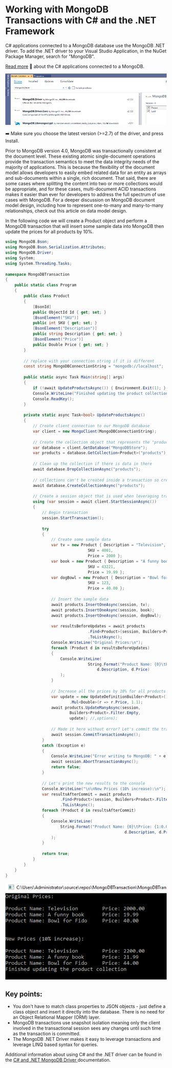 # Working with MongoDB Transactions with C# and the .NET Framework

C# applications connected to a MongoDB database use the MongoDB .NET driver. To add the .NET driver to your Visual Studio Application, in the NuGet Package Manager, search for "MongoDB".

[Read more](https://developer.mongodb.com/how-to/transactions-c-dotnet/) :book: about the C# applications connected to a MongoDB. 

![image](https://github.com/KPKanimator/MongoDb-repo/blob/main/src/04-01_driverdownload.png)

:arrow_right: Make sure you choose the latest version (>=2.7) of the driver, and press Install. 

Prior to MongoDB version 4.0, MongoDB was transactionally consistent at the document level. These existing atomic single-document operations provide the transaction semantics to meet the data integrity needs of the majority of applications. This is because the flexibility of the document model allows developers to easily embed related data for an entity as arrays and sub-documents within a single, rich document. That said, there are some cases where splitting the content into two or more collections would be appropriate, and for these cases, multi-document ACID transactions makes it easier than ever for developers to address the full spectrum of use cases with MongoDB. For a deeper discussion on MongoDB document model design, including how to represent one-to-many and many-to-many relationships, check out this article on data model design.

In the following code we will create a Product object and perform a MongoDB transaction that will insert some sample data into MongoDB then update the prices for all products by 10%.

```csharp
using MongoDB.Bson;
using MongoDB.Bson.Serialization.Attributes;
using MongoDB.Driver;
using System;
using System.Threading.Tasks;

namespace MongoDBTransaction
{
    public static class Program
    {
        public class Product
        {
            [BsonId]
            public ObjectId Id { get; set; }
            [BsonElement("SKU")]
            public int SKU { get; set; }
            [BsonElement("Description")]
            public string Description { get; set; }
            [BsonElement("Price")]
            public Double Price { get; set; }
        }

        // replace with your connection string if it is different
        const string MongoDBConnectionString = "mongodb://localhost";

        public static async Task Main(string[] args)
        {
            if (!await UpdateProductsAsync()) { Environment.Exit(1); }
            Console.WriteLine("Finished updating the product collection");
            Console.ReadKey();
        }

        private static async Task<bool> UpdateProductsAsync()
        {
            // Create client connection to our MongoDB database
            var client = new MongoClient(MongoDBConnectionString);

            // Create the collection object that represents the "products" collection
            var database = client.GetDatabase("MongoDBStore");
            var products = database.GetCollection<Product>("products");

            // Clean up the collection if there is data in there
            await database.DropCollectionAsync("products");

            // collections can't be created inside a transaction so create it first
            await database.CreateCollectionAsync("products");

            // Create a session object that is used when leveraging transactions
            using (var session = await client.StartSessionAsync())
            {
                // Begin transaction
                session.StartTransaction();

                try
                {
                    // Create some sample data
                    var tv = new Product { Description = "Television",
                                    SKU = 4001,
                                    Price = 2000 };
                    var book = new Product { Description = "A funny book",
                                    SKU = 43221,
                                    Price = 19.99 };
                    var dogBowl = new Product { Description = "Bowl for Fido",
                                    SKU = 123,
                                    Price = 40.00 };

                    // Insert the sample data
                    await products.InsertOneAsync(session, tv);
                    await products.InsertOneAsync(session, book);
                    await products.InsertOneAsync(session, dogBowl);

                    var resultsBeforeUpdates = await products
                                    .Find<Product>(session, Builders<Product>.Filter.Empty)
                                    .ToListAsync();
                    Console.WriteLine("Original Prices:\n");
                    foreach (Product d in resultsBeforeUpdates)
                    {
                        Console.WriteLine(
                                    String.Format("Product Name: {0}\tPrice: {1:0.00}",
                                        d.Description, d.Price)
                        );
                    }

                    // Increase all the prices by 10% for all products
                    var update = new UpdateDefinitionBuilder<Product>()
                            .Mul<Double>(r => r.Price, 1.1);
                    await products.UpdateManyAsync(session,
                            Builders<Product>.Filter.Empty,
                            update); //,options);

                    // Made it here without error? Let's commit the transaction
                    await session.CommitTransactionAsync();
                }
                catch (Exception e)
                {
                    Console.WriteLine("Error writing to MongoDB: " + e.Message);
                    await session.AbortTransactionAsync();
                    return false;
                }

                // Let's print the new results to the console
                Console.WriteLine("\n\nNew Prices (10% increase):\n");
                var resultsAfterCommit = await products
                        .Find<Product>(session, Builders<Product>.Filter.Empty)
                        .ToListAsync();
                foreach (Product d in resultsAfterCommit)
                {
                    Console.WriteLine(
                        String.Format("Product Name: {0}\tPrice: {1:0.00}",
                                                    d.Description, d.Price)
                    );
                }

                return true;
            }
        }
    }
}
```

![image](https://github.com/KPKanimator/MongoDb-repo/blob/main/src/04-02_ExecutionResults.png)

## Key points:

- You don't have to match class properties to JSON objects - just define a class object and insert it directly into the database. There is no need for an Object Relational Mapper (ORM) layer.
- MongoDB transactions use snapshot isolation meaning only the client involved in the transactional session sees any changes until such time as the transaction is committed.
- The MongoDB .NET Driver makes it easy to leverage transactions and leverage LINQ based syntax for queries.

Additional information about using C# and the .NET driver can be found in the [C# and .NET MongoDB Driver ](https://docs.mongodb.com/drivers/csharp/) documentation.





